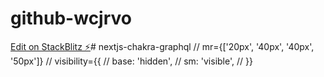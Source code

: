 # github-wcjrvo

[Edit on StackBlitz ⚡️](https://stackblitz.com/edit/nextjs-chakraui)# nextjs-chakra-graphql
            // mr={['20px', '40px', '40px', '50px']}
            // visibility={{
            //   base: 'hidden',
            //   sm: 'visible',
            // }}
